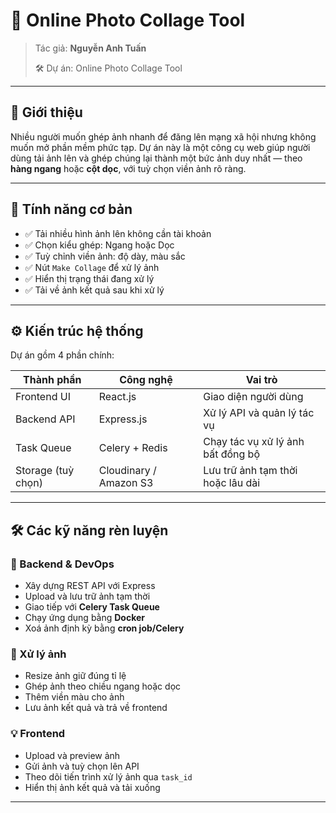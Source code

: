 # 📸 Online Photo Collage Tool

> Tác giả: **Nguyễn Anh Tuấn**
> 
> 🛠️ Dự án: Online Photo Collage Tool

---

## 🚀 Giới thiệu

Nhiều người muốn ghép ảnh nhanh để đăng lên mạng xã hội nhưng không muốn mở phần mềm phức tạp. Dự án này là một công cụ web giúp người dùng tải ảnh lên và ghép chúng lại thành một bức ảnh duy nhất — theo **hàng ngang** hoặc **cột dọc**, với tuỳ chọn viền ảnh rõ ràng.

---

## 🧩 Tính năng cơ bản

- ✅ Tải nhiều hình ảnh lên không cần tài khoản
- ✅ Chọn kiểu ghép: Ngang hoặc Dọc
- ✅ Tuỳ chỉnh viền ảnh: độ dày, màu sắc
- ✅ Nút `Make Collage` để xử lý ảnh
- ✅ Hiển thị trạng thái đang xử lý
- ✅ Tải về ảnh kết quả sau khi xử lý

---

## ⚙️ Kiến trúc hệ thống

Dự án gồm 4 phần chính:

| Thành phần             | Công nghệ                | Vai trò                                  |
|------------------------|--------------------------|-------------------------------------------|
| Frontend UI            | React.js                 | Giao diện người dùng                      |
| Backend API            | Express.js               | Xử lý API và quản lý tác vụ               |
| Task Queue             | Celery + Redis           | Chạy tác vụ xử lý ảnh bất đồng bộ         |
| Storage (tuỳ chọn)     | Cloudinary / Amazon S3   | Lưu trữ ảnh tạm thời hoặc lâu dài         |

---

## 🛠️ Các kỹ năng rèn luyện

### 📌 Backend & DevOps
- Xây dựng REST API với Express
- Upload và lưu trữ ảnh tạm thời
- Giao tiếp với **Celery Task Queue**
- Chạy ứng dụng bằng **Docker**
- Xoá ảnh định kỳ bằng **cron job/Celery**

### 🧮 Xử lý ảnh
- Resize ảnh giữ đúng tỉ lệ
- Ghép ảnh theo chiều ngang hoặc dọc
- Thêm viền màu cho ảnh
- Lưu ảnh kết quả và trả về frontend

### 💡 Frontend
- Upload và preview ảnh
- Gửi ảnh và tuỳ chọn lên API
- Theo dõi tiến trình xử lý ảnh qua `task_id`
- Hiển thị ảnh kết quả và tải xuống

---


